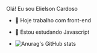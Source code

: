 Olá! Eu sou Elielson Cardoso

- 🔭 Hoje trabalho com front-end
- 🌱 Estou estudando Javascript

- ![Anurag's GitHub stats](https://github-readme-stats.vercel.app/api?username=anuraghazra&theme=dark&show_icons=true)
